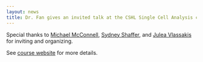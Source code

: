 ```yaml
---
layout: news
title: Dr. Fan gives an invited talk at the CSHL Single Cell Analysis course.
---
```


Special thanks to [Michael McConnell](https://www.libd.org/team/michael-j-mcconnell-phd/), [Sydney Shaffer](https://www.sydshafferlab.com/), and [Julea Vlassakis](https://vlassakislab.rice.edu/) for inviting and organizing. 

See [course website](https://meetings.cshl.edu/courses.aspx?course=c-single&year=23) for more details.


